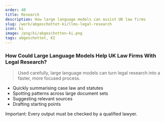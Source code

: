 ```yaml
---
order: 40
title: Research
description: How large language models can assist UK law firms
slug: /work/abgeschottet-ki/llms-legal-research
icon: ki
image: /png/ki/abgeschotten-ki.png
tags: abgeschottet, KI
---
```


### How Could Large Language Models Help UK Law Firms With Legal Research?

> Used carefully, large language models can turn legal research into a faster, more focused process.

- Quickly summarising case law and statutes
- Spotting patterns across large document sets
- Suggesting relevant sources
- Drafting starting points

Important: Every output must be checked by a qualified lawyer.
